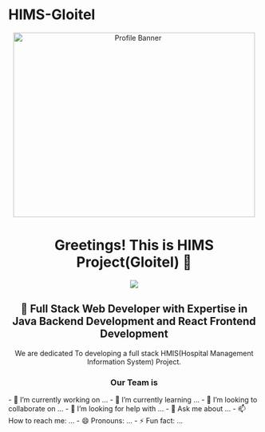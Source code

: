 # HIMS-Gloitel
<p align="center">
  <img src="https://github.blog/wp-content/uploads/2020/12/102393310-07478b80-3f8d-11eb-84eb-392d555ebd29.png?fit=1200%2C630" alt="Profile Banner" height="370px" width="98%" />
</p>
<!-- Introduction -->
<h1 align="center">Greetings! This is HIMS Project(Gloitel)  👋</h1>

<div align="center">
  <img src="https://readme-typing-svg.herokuapp.com/?lines=Full+Stack+Web+Developer;Spring+Boot+Backend+Development;React+Js+Frontend+Development;&color=cyan&center=true" />
</div>

<h2 align="center">🚀 Full Stack Web Developer with Expertise in Java Backend Development and React Frontend Development</h2>

<p align="center">
    We are dedicated To developing a full stack HMIS(Hospital Management Information System) Project.
</p>

<!-- Profile Image -->
<h3 align="center">Our Team is</h3>
- 🔭 I’m currently working on ...
- 🌱 I’m currently learning ...
- 👯 I’m looking to collaborate on ...
- 🤔 I’m looking for help with ...
- 💬 Ask me about ...
- 📫 How to reach me: ...
- 😄 Pronouns: ...
- ⚡ Fun fact: ...

[//]: # (<img align="right" alt="Coding" width="400" src="https://camo.githubusercontent.com/b031dd766cfe15f73313260e8ef489bd6437fa30c84765973bb2fa059175789d/68747470733a2f2f692e70696e696d672e636f6d2f6f726967696e616c732f31382f61342f39342f31386134393439666339633830363731373264336239366533303265373039372e676966">)
